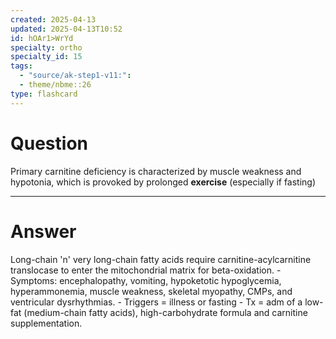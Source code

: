 ```yaml
---
created: 2025-04-13
updated: 2025-04-13T10:52
id: hOAr1>WrYd
specialty: ortho
specialty_id: 15
tags:
  - "source/ak-step1-v11:": 
  - theme/nbme::26
type: flashcard
---
```


# Question
Primary carnitine deficiency is characterized by muscle weakness and hypotonia, which is provoked by prolonged **exercise** (especially if fasting)

---

# Answer
Long-chain 'n' very long-chain fatty acids require carnitine-acylcarnitine translocase to enter the mitochondrial matrix for beta-oxidation.  - Symptoms: encephalopathy, vomiting, hypoketotic hypoglycemia, hyperammonemia, muscle weakness, skeletal myopathy, CMPs, and ventricular dysrhythmias.  - Triggers = illness or fasting - Tx = adm of a low-fat (medium-chain fatty acids), high-carbohydrate formula and carnitine supplementation.